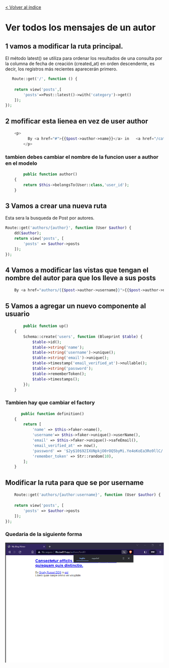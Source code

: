 [< Volver al índice](/docs/README.md)
# Ver todos los mensajes de un autor

## 1 vamos a modificar la ruta principal.
El método latest() se utiliza para ordenar los resultados de una consulta por la columna de fecha de creación (created_at) en orden descendente, es decir, los registros más recientes aparecerán primero.
```php
   Route::get('/', function () {
    
    return view('posts',[
        'posts'=>Post::latest()->with('category')->get()
    ]);
});
```

## 2 mofificar esta lienea en vez de user author
```php
    <p>
          By <a href="#">{{$post->author->name}}</a> in   <a href="/categories/{{$post->category->slug}}">{{$post->category->name}}</a>
        </p>
```
### tambien debes cambiar el nombre de la funcion user a author en el modelo

```php
        public function author()
    {
        return $this->belongsTo(User::class,'user_id');
    }      
```

## 3 Vamos a crear una nueva ruta 
Esta sera la busqueda de Post por autores.
```php
Route::get('authors/{author}', function (User $author) {
    dd($author);
    return view('posts', [
        'posts' => $author->posts
    ]);
});

```
## 4 Vamos a modificar las vistas que tengan el nombre del autor para que los lleve a sus posts
```php
    By <a href="authors/{{$post->author->username}}">{{$post->author->name}}</a> in   <a href="/categories/{{$post->category->slug}}">{{$post->category->name}}</a>
```
## 5 Vamos a agregar un nuevo componente al usuario
```php
        public function up()
    {
        Schema::create('users', function (Blueprint $table) {
            $table->id();
            $table->string('name');
            $table->string('username')->unique();
            $table->string('email')->unique();
            $table->timestamp('email_verified_at')->nullable();
            $table->string('password');
            $table->rememberToken();
            $table->timestamps();
        });
    }
```
### Tambien hay que cambiar el factory
```php
       public function definition()
    {
        return [
            'name' => $this->faker->name(),
            'username'=> $this->faker->unique()->userName(),
            'email' => $this->faker->unique()->safeEmail(),
            'email_verified_at' => now(),
            'password' => '$2y$10$92IXUNpkjO0rOQ5byMi.Ye4oKoEa3Ro9llC/.og/at2.uheWG/igi', // password
            'remember_token' => Str::random(10),
        ];
    }
```
## Modificar la ruta para que se por username
```php
    Route::get('authors/{author:username}', function (User $author) {
    
    return view('posts', [
        'posts' => $author->posts
    ]);
});
```

### Quedaria de la siguiente forma
![img](img/Taller%2029/web.png)